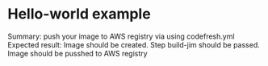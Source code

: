 # Hello-world example

Summary: push your image to AWS registry via using codefresh.yml	
Expected result: Image should be created. Step build-jim should be passed. Image should be pusshed to AWS registry
